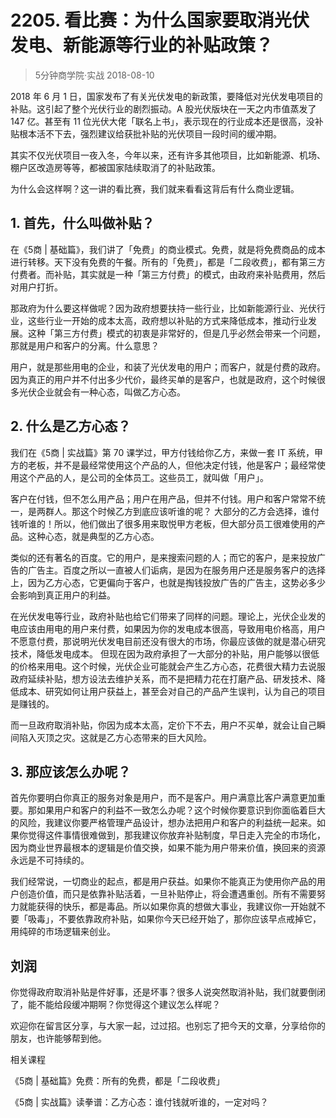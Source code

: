 # 2205. 看比赛：为什么国家要取消光伏发电、新能源等行业的补贴政策？
> 5分钟商学院·实战
2018-08-10

2018 年 6 月 1 日，国家发布了有关光伏发电的新政策，要降低对光伏发电项目的补贴。这引起了整个光伏行业的剧烈振动。A 股光伏版块在一天之内市值蒸发了 147 亿。甚至有 11 位光伏大佬「联名上书」，表示现在的行业成本还是很高，没补贴根本活不下去，强烈建议给获批补贴的光伏项目一段时间的缓冲期。

其实不仅光伏项目一夜入冬，今年以来，还有许多其他项目，比如新能源、机场、棚户区改造房等等，都被国家陆续取消了的补贴政策。

为什么会这样啊？这一讲的看比赛，我们就来看看这背后有什么商业逻辑。

## 1. 首先，什么叫做补贴？
在《5商 | 基础篇》，我们讲了「免费」的商业模式。免费，就是将免费商品的成本进行转移。天下没有免费的午餐。所有的「免费」，都是「二段收费」，都有第三方付费者。而补贴，其实就是一种「第三方付费」的模式，由政府来补贴费用，然后对用户打折。

那政府为什么要这样做呢？因为政府想要扶持一些行业，比如新能源行业、光伏行业，这些行业一开始的成本太高，政府想以补贴的方式来降低成本，推动行业发展。这种「第三方付费」模式的初衷是非常好的，但是几乎必然会带来一个问题，那就是用户和客户的分离。什么意思？

用户，就是那些用电的企业，和装了光伏发电的用户；而客户，就是付费的政府。因为真正的用户并不付出多少代价，最终买单的是客户，也就是政府，这个时候很多光伏企业就会有一种心态，叫做乙方心态。

## 2. 什么是乙方心态？
我们在《5商 | 实战篇》第 70 课学过，甲方付钱给你乙方，来做一套 IT 系统，甲方的老板，并不是最经常使用这个产品的人，但他决定付钱，他是客户；最经常使用这个产品的人，是公司的全体员工。这些员工，就叫做「用户」。

客户在付钱，但不怎么用产品；用户在用产品，但并不付钱。用户和客户常常不统一，是两群人。那这个时候乙方到底应该听谁的呢？
大部分的乙方会选择，谁付钱听谁的！所以，他们做出了很多用来取悦甲方老板，但大部分员工很难使用的产品。这种心态，就是典型的乙方心态。

类似的还有著名的百度。它的用户，是来搜索问题的人；而它的客户，是来投放广告的广告主。百度之所以一直被人们诟病，是因为在服务用户还是服务客户的选择上，因为乙方心态，它更偏向于客户，也就是掏钱投放广告的广告主，这势必多少会影响到真正用户的利益。

在光伏发电等行业，政府补贴也给它们带来了同样的问题。理论上，光伏企业发的电应该由用电的用户来付费，如果因为你的发电成本很高，导致用电价格高，用户不愿意付费，那说明光伏发电目前还没有很大的市场，你最应该做的就是潜心研究技术，降低发电成本。
但现在因为政府承担了一大部分的补贴，用户能够以很低的价格来用电。这个时候，光伏企业可能就会产生乙方心态，花费很大精力去说服政府延续补贴，想方设法去维护关系，而不是把精力花在打磨产品、研发技术、降低成本、研究如何让用户获益上，甚至会对自己的产品产生误判，认为自己的项目是赚钱的。

而一旦政府取消补贴，你因为成本太高，定价下不去，用户不买单，就会让自己瞬间陷入灭顶之灾。这就是乙方心态带来的巨大风险。

## 3. 那应该怎么办呢？
首先你要明白你真正的服务对象是用户，而不是客户。用户满意比客户满意更加重要。那如果用户和客户的利益不一致怎么办呢？这个时候你要意识到你面临着巨大的风险，我建议你要严格管理产品设计，想办法把用户和客户的利益统一起来。如果你觉得这件事情很难做到，那我建议你放弃补贴制度，早日走入完全的市场化，因为商业世界最根本的逻辑是价值交换，如果不能为用户带来价值，换回来的资源永远是不可持续的。

我们经常说，一切商业的起点，都是用户获益。如果你不能真正为使用你产品的用户创造价值，而只是依靠补贴活着，一旦补贴停止，将会遭遇重创。所有不需要努力就能获得的快乐，都是毒品。所以如果你真的想做大事业，我建议你一开始就不要「吸毒」，不要依靠政府补贴，如果你今天已经开始了，那你应该早点戒掉它，用纯碎的市场逻辑来创业。

## 刘润
你觉得政府取消补贴是件好事，还是坏事？很多人说突然取消补贴，我们就要倒闭了，能不能给段缓冲期啊？你觉得这个建议怎么样呢？

欢迎你在留言区分享，与大家一起，过过招。也别忘了把今天的文章，分享给你的朋友，也许能够帮到他。

相关课程

《5商 | 基础篇》免费：所有的免费，都是「二段收费」

《5商 | 实战篇》读拳谱：乙方心态：谁付钱就听谁的，一定对吗？